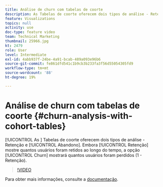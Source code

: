 ```yaml
---
title: Análise de churn com tabelas de coorte
description: As Tabelas de coorte oferecem dois tipos de análise - Retenção e Abandono. Embora Retenção mostre quantos usuários foram retidos ao longo do tempo, a opção Churn mostrará quantos usuários foram perdidos (1 - Retenção).
feature: Visualizations
topics: null
activity: use
doc-type: feature video
team: Technical Marketing
thumbnail: 25966.jpg
kt: 2479
role: User
level: Intermediate
exl-id: 4abb937f-24be-4a91-bcab-489a093e96b6
source-git-commit: fe861dfd541c1b9cb3b233fa3f56d55054305fd9
workflow-type: tm+mt
source-wordcount: '88'
ht-degree: 19%

---
```


# Análise de churn com tabelas de coorte {#churn-analysis-with-cohort-tables}

[!UICONTROL As ] Tabelas de coorte oferecem dois tipos de análise -   Retenção e  [!UICONTROL Abandono]. Embora [!UICONTROL Retenção] mostre quantos usuários foram retidos ao longo do tempo, a opção [!UICONTROL Churn] mostrará quantos usuários foram perdidos (1 - Retenção).

>[!VIDEO](https://video.tv.adobe.com/v/25966/?quality=12)

Para obter mais informações, consulte a [documentação](https://experienceleague.adobe.com/docs/analytics/analyze/analysis-workspace/visualizations/cohort-table/cohort-analysis.html?lang=en).

